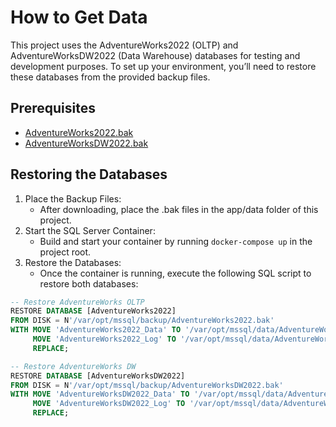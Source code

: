 # How to Get Data

This project uses the AdventureWorks2022 (OLTP) and AdventureWorksDW2022 (Data Warehouse) databases for testing and development purposes. To set up your environment, you’ll need to restore these databases from the provided backup files.

## Prerequisites

- [AdventureWorks2022.bak]( https://github.com/Microsoft/sql-server-samples/releases/download/adventureworks/AdventureWorks2022.bak)
- [AdventureWorksDW2022.bak](https://github.com/Microsoft/sql-server-samples/releases/download/adventureworks/AdventureWorksDW2022.bak)

## Restoring the Databases

1. Place the Backup Files:
    - After downloading, place the .bak files in the app/data folder of this project.
2. Start the SQL Server Container:
    - Build and start your container by running `docker-compose up` in the project root.
3. Restore the Databases:
    - Once the container is running, execute the following SQL script to restore both databases:

```sql
-- Restore AdventureWorks OLTP
RESTORE DATABASE [AdventureWorks2022]
FROM DISK = N'/var/opt/mssql/backup/AdventureWorks2022.bak'
WITH MOVE 'AdventureWorks2022_Data' TO '/var/opt/mssql/data/AdventureWorks2022.mdf',
     MOVE 'AdventureWorks2022_Log' TO '/var/opt/mssql/data/AdventureWorks2022_log.ldf',
     REPLACE;

-- Restore AdventureWorks DW
RESTORE DATABASE [AdventureWorksDW2022]
FROM DISK = N'/var/opt/mssql/backup/AdventureWorksDW2022.bak'
WITH MOVE 'AdventureWorksDW2022_Data' TO '/var/opt/mssql/data/AdventureWorksDW2022.mdf',
     MOVE 'AdventureWorksDW2022_Log' TO '/var/opt/mssql/data/AdventureWorksDW2022_log.ldf',
     REPLACE;
```
